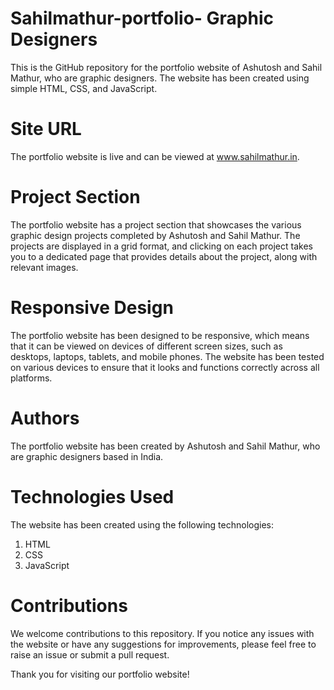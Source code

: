 # Sahilmathur-portfolio- Graphic Designers
This is the GitHub repository for the portfolio website of Ashutosh and Sahil Mathur, who are graphic designers. The website has been created using simple HTML, CSS, and JavaScript.

# Site URL
The portfolio website is live and can be viewed at www.sahilmathur.in.

# Project Section
The portfolio website has a project section that showcases the various graphic design projects completed by Ashutosh and Sahil Mathur. The projects are displayed in a grid format, and clicking on each project takes you to a dedicated page that provides details about the project, along with relevant images.

# Responsive Design
The portfolio website has been designed to be responsive, which means that it can be viewed on devices of different screen sizes, such as desktops, laptops, tablets, and mobile phones. The website has been tested on various devices to ensure that it looks and functions correctly across all platforms.

# Authors
The portfolio website has been created by Ashutosh and Sahil Mathur, who are graphic designers based in India.

# Technologies Used
The website has been created using the following technologies:

1. HTML
2. CSS
3. JavaScript

# Contributions
We welcome contributions to this repository. If you notice any issues with the website or have any suggestions for improvements, please feel free to raise an issue or submit a pull request.

Thank you for visiting our portfolio website!

